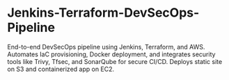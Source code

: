 # Jenkins-Terraform-DevSecOps-Pipeline
End-to-end DevSecOps pipeline using Jenkins, Terraform, and AWS. Automates IaC provisioning, Docker deployment, and integrates security tools like Trivy, Tfsec, and SonarQube for secure CI/CD. Deploys static site on S3 and containerized app on EC2.
